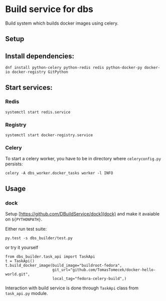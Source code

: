 Build service for dbs
=====================

Build system which builds docker images using celery.


Setup
-----

## Install dependencies:

```
dnf install python-celery python-redis redis python-docker-py docker-io docker-registry GitPython
```

## Start services:

### Redis

```
systemctl start redis.service
```

### Registry

```
systemctl start docker-registry.service
```

### Celery

To start a celery worker, you have to be in directory where `celeryconfig.py` persists:

```
celery -A dbs_worker.docker_tasks worker -l INFO
```


Usage
-----

### dock

Setup [https://github.com/DBuildService/dock](dock) and make it avaiable on `${PYTHONPATH}`.


Either run test suite:

```
py.test -s dbs_builder/test.py
```

or try it yourself

```
from dbs_builder.task_api import TaskApi
t = TaskApi()
t.build_docker_image(build_image="buildroot-fedora",
                     git_url="github.com/TomasTomecek/docker-hello-world.git",
                     local_tag="fedora-celery-build",)
```

Interaction with build service is done through `TaskApi` class from `task_api.py` module.


